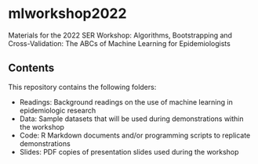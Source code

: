 # mlworkshop2022
Materials for the 2022 SER Workshop: Algorithms, Bootstrapping and Cross-Validation: The ABCs of Machine Learning for Epidemiologists

## Contents

This repository contains the following folders:

* Readings: Background readings on the use of machine learning in epidemiologic research
* Data: Sample datasets that will be used during demonstrations within the workshop
* Code: R Markdown documents and/or programming scripts to replicate demonstrations
* Slides: PDF copies of presentation slides used during the workshop
